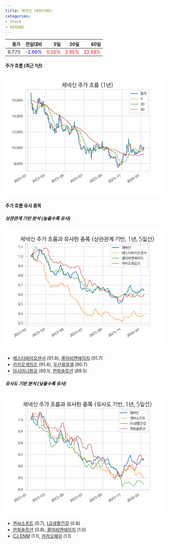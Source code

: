 ```yaml
---
title: 제넥신 (095700)
categories:
- Stock
- KOSDAQ
---
```


|종가|전일대비|5일|20일|60일|
|---:|-------:|--:|---:|---:|
|9,770|<span style="color: blue">-2.69%</span>|<span style="color: red">0.10%</span>|<span style="color: red">2.95%</span>|<span style="color: red">22.58%</span>|

<!-- more -->


#### 주가 흐름 (최근 1년)
![095700](/assets/images/stock/095700.png)


#### 주가 흐름 유사 종목


##### 상관관계 기반 분석 (높을수록 유사)
![095700](/assets/images/stock/095700_corr.png)
- [에스디바이오센서](/137310/) (91.8), [콜마비앤에이치](/200130/) (91.7)
- [카카오게임즈](/293490/) (91.4), [두산퓨얼셀](/336260/) (90.7)
- [아시아나항공](/020560/) (90.1), [한화솔루션](/009830/) (89.5)


##### 유사도 기반 분석 (낮을수록 유사)	
![095700](/assets/images/stock/095700_sim.png)
- [엔씨소프트](/036570/) (0.7), [LG생활건강](/051900/) (0.8)
- [한화솔루션](/009830/) (0.8), [콜마비앤에이치](/200130/) (1.0)
- [CJ ENM](/035760/) (1.1), [카카오페이](/377300/) (1.1)